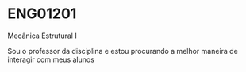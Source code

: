 # ENG01201
Mecânica Estrutural I 

Sou o professor da disciplina e estou procurando a melhor maneira de interagir com meus alunos
